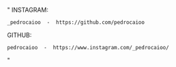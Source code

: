 "
INSTAGRAM: 

    _pedrocaioo  -  https://github.com/pedrocaioo
 
GITHUB: 

    pedrocaioo  -  https://www.instagram.com/_pedrocaioo/
 
 "
 
